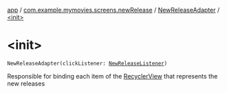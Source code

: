 [app](../../index.md) / [com.example.mymovies.screens.newRelease](../index.md) / [NewReleaseAdapter](index.md) / [&lt;init&gt;](./-init-.md)

# &lt;init&gt;

`NewReleaseAdapter(clickListener: `[`NewReleaseListener`](-new-release-listener/index.md)`)`

Responsible for binding each item of the [RecyclerView](#) that represents the new releases

